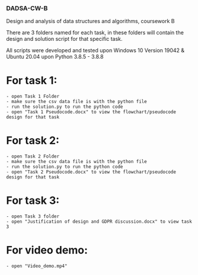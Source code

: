 ### DADSA-CW-B
Design and analysis of data structures and algorithms, coursework B

There are 3 folders named for each task, in these folders will contain the design and solution
script for that specific task.

All scripts were developed and tested upon Windows 10 Version 19042 & Ubuntu 20.04 upon Python 3.8.5 - 3.8.8 

# For task 1:
    - open Task 1 Folder
    - make sure the csv data file is with the python file
    - run the solution.py to run the python code
    - open "Task 1 Pseudocode.docx" to view the flowchart/pseudocode design for that task

# For task 2:
    - open Task 2 Folder
    - make sure the csv data file is with the python file
    - run the solution.py to run the python code
    - open "Task 2 Pseudocode.docx" to view the flowchart/pseudocode design for that task

# For task 3:
    - open Task 3 folder
    - open "Justification of design and GDPR discussion.docx" to view task 3

# For video demo:
    - open "Video_demo.mp4"
